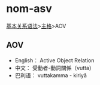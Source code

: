 # nom-asv

[基本关系语法](basic-relation.md)&gt;[主格](nom.md)&gt;AOV

## AOV

* English： Active Object Relation
* 中文： 受動者-動詞關係（vutta）
* 巴利语： vuttakamma - kiriyā

